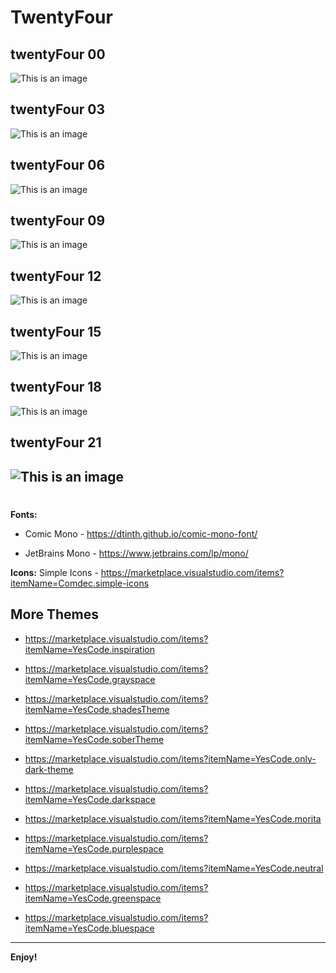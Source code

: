 # TwentyFour
## twentyFour 00
![This is an image](https://github.com/yesomac/twentyFour/blob/main/img/twentyfour-00.png?raw=true)

## twentyFour 03
![This is an image](https://github.com/yesomac/twentyFour/blob/main/img/twentyfour-3.png?raw=true)

## twentyFour 06
![This is an image](https://github.com/yesomac/twentyFour/blob/main/img/twentyfour-6.png?raw=true)

## twentyFour 09
![This is an image](https://github.com/yesomac/twentyFour/blob/main/img/twentyfour-9.png?raw=true)

## twentyFour 12
![This is an image](https://github.com/yesomac/twentyFour/blob/main/img/twentyfour-12.png?raw=true)

## twentyFour 15
![This is an image](https://github.com/yesomac/twentyFour/blob/main/img/twentyfour-15.png?raw=true)

## twentyFour 18
![This is an image](https://github.com/yesomac/twentyFour/blob/main/img/twentyfour-18.png?raw=true)

## twentyFour 21
![This is an image](https://github.com/yesomac/twentyFour/blob/main/img/twentyfour-21.png?raw=true)
---

#
**Fonts:** 

  * Comic Mono - https://dtinth.github.io/comic-mono-font/

  * JetBrains Mono - https://www.jetbrains.com/lp/mono/

**Icons:** Simple Icons - https://marketplace.visualstudio.com/items?itemName=Comdec.simple-icons

## More Themes

* https://marketplace.visualstudio.com/items?itemName=YesCode.inspiration

* https://marketplace.visualstudio.com/items?itemName=YesCode.grayspace

* https://marketplace.visualstudio.com/items?itemName=YesCode.shadesTheme

* https://marketplace.visualstudio.com/items?itemName=YesCode.soberTheme

* https://marketplace.visualstudio.com/items?itemName=YesCode.only-dark-theme

* https://marketplace.visualstudio.com/items?itemName=YesCode.darkspace

* https://marketplace.visualstudio.com/items?itemName=YesCode.morita

* https://marketplace.visualstudio.com/items?itemName=YesCode.purplespace

* https://marketplace.visualstudio.com/items?itemName=YesCode.neutral

* https://marketplace.visualstudio.com/items?itemName=YesCode.greenspace

* https://marketplace.visualstudio.com/items?itemName=YesCode.bluespace

---
**Enjoy!**